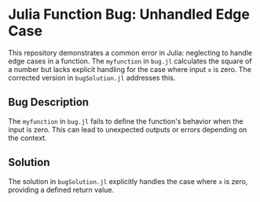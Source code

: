 # Julia Function Bug: Unhandled Edge Case

This repository demonstrates a common error in Julia: neglecting to handle edge cases in a function. The `myfunction` in `bug.jl` calculates the square of a number but lacks explicit handling for the case where input `x` is zero.  The corrected version in `bugSolution.jl` addresses this.

## Bug Description

The `myfunction` in `bug.jl` fails to define the function's behavior when the input is zero. This can lead to unexpected outputs or errors depending on the context.

## Solution

The solution in `bugSolution.jl` explicitly handles the case where `x` is zero, providing a defined return value.
